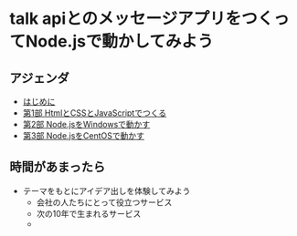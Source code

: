 # talk apiとのメッセージアプリをつくってNode.jsで動かしてみよう

## アジェンダ

* [はじめに ](INTRO.md)
* [第1部 HtmlとCSSとJavaScriptでつくる](CHAPTER_1-1.md)
* [第2部 Node.jsをWindowsで動かす](CHAPTER_2-1.md)
* [第3部 Node.jsをCentOSで動かす](CHAPTER_3.md)

## 時間があまったら

* テーマをもとにアイデア出しを体験してみよう
  * 会社の人たちにとって役立つサービス
  * 次の10年で生まれるサービス
  * 


